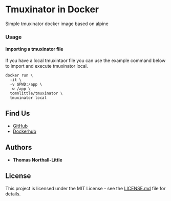 # Tmuxinator in Docker

Simple tmuxinator docker image based on alpine

### Usage

#### Importing a tmuxinator file

If you have a local tmuxintaor file you can use the example command below to import
and execute tmuxinator local.

```shell
docker run \
  -it \
  -v $PWD:/app \
  -w /app \
  tomnlittle/tmuxinator \
  tmuxinator local
```

## Find Us

* [GitHub](https://github.com/tomnlittle/docker-tmuxinator)
* [Dockerhub](https://cloud.docker.com/u/tomnlittle/repository/docker/tomnlittle/tmuxinator)

## Authors

* **Thomas Northall-Little**

## License

This project is licensed under the MIT License - see the [LICENSE.md](LICENSE.md) file for details.
